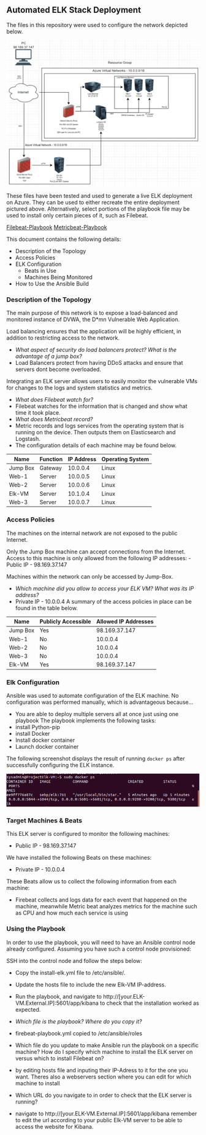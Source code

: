 ## Automated ELK Stack Deployment
The files in this repository were used to configure the network depicted below.

![](https://github.com/munisshodmonov/Elk-Stack-Project1/blob/main/Diagram/Diagram-Project-Elk.PNG)

These files have been tested and used to generate a live ELK deployment on Azure. They can be used to either recreate the entire deployment pictured above. Alternatively, select portions of the playbook file may be used to install only certain pieces of it, such as Filebeat.

  [Filebeat-Playbook](https://github.com/munisshodmonov/Elk-Stack-Project1/blob/main/ansible/roles/filebeat-playbook.yml)
  [Metricbeat-Playbook](https://github.com/munisshodmonov/Elk-Stack-Project1/blob/main/ansible/roles/metricbeat-playbook.yml)

This document contains the following details:
- Description of the Topology
- Access Policies
- ELK Configuration
  - Beats in Use
  - Machines Being Monitored
- How to Use the Ansible Build


### Description of the Topology

The main purpose of this network is to expose a load-balanced and monitored instance of DVWA, the D*mn Vulnerable Web Application.

Load balancing ensures that the application will be highly efficient, in addition to restricting access to the network.
- _What aspect of security do load balancers protect? What is the advantage of a jump box?_
- Load Balancers protect from having DDoS attacks and ensure that servers dont become overloaded.

Integrating an ELK server allows users to easily monitor the vulnerable VMs for changes to the logs and system statistics and metrics.
- _What does Filebeat watch for?_
- Filebeat watches for the information that is changed and show what time it took place.
- _What does Metricbeat record?_
- Metric records and logs services from the operating system that is running on the device. Then outputs them on Elasticsearch and Logstash.
- The configuration details of each machine may be found below.


| Name     | Function | IP Address | Operating System |
|----------|----------|------------|------------------|
| Jump Box | Gateway  | 10.0.0.4   | Linux            |
| Web-1    | Server   | 10.0.0.5   | Linux            |
| Web-2    | Server   | 10.0.0.6   | Linux            |
| Elk-VM   | Server   | 10.1.0.4   | Linux            |
| Web-3    | Server   | 10.0.0.7   | Linux            |
### Access Policies

The machines on the internal network are not exposed to the public Internet. 

Only the Jump Box machine can accept connections from the Internet. Access to this machine is only allowed from the following IP addresses:
-Public IP - 98.169.37.147

Machines within the network can only be accessed by Jump-Box.
- _Which machine did you allow to access your ELK VM? What was its IP address?_
- Private IP - 10.0.0.4
A summary of the access policies in place can be found in the table below.

| Name     | Publicly Accessible | Allowed IP Addresses |
|----------|---------------------|----------------------|
| Jump Box | Yes                 |   98.169.37.147      |
| Web-1    | No                  |   10.0.0.4           |
| Web-2    | No                  |   10.0.0.4           |
| Web-3    | No                  |   10.0.0.4           |
| Elk-VM   | Yes                 |   98.169.37.147      |

### Elk Configuration

Ansible was used to automate configuration of the ELK machine. No configuration was performed manually, which is advantageous because...
- You are able to deploy multiple servers all at once just using one playbook
The playbook implements the following tasks:
- install Python-pip
- install Docker
- Install docker container
- Launch docker container

The following screenshot displays the result of running `docker ps` after successfully configuring the ELK instance.

![](https://github.com/munisshodmonov/Elk-Stack-Project1/blob/main/Elk-Images/checkpoint-project11.png)

### Target Machines & Beats
This ELK server is configured to monitor the following machines:
- Public IP - 98.169.37.147

We have installed the following Beats on these machines:
- Private IP - 10.0.0.4 

These Beats allow us to collect the following information from each machine:
- Firebeat collects and logs data for each event that happened on the machine, meanwhile Metric beat analyzes metrics for the machine such as CPU and how much each service is using

### Using the Playbook
In order to use the playbook, you will need to have an Ansible control node already configured. Assuming you have such a control node provisioned: 

SSH into the control node and follow the steps below:
- Copy the install-elk.yml file to /etc/ansible/.
- Update the hosts file to include the new Elk-VM IP-address.
- Run the playbook, and navigate to http://[your.ELK-VM.External.IP]:5601/app/kibana to check that the installation worked as expected.


- _Which file is the playbook? Where do you copy it?_
- firebeat-playbook.yml copied to /etc/ansible/roles
- Which file do you update to make Ansible run the playbook on a specific machine? How do I specify which machine to install the ELK server on versus which to install Filebeat on?
- by editing hosts file and inputing their IP-Adress to it for the one you want. Theres also a webservers section where you can edit for which machine to install
- Which URL do you navigate to in order to check that the ELK server is running?
- navigate to http://[your.ELK-VM.External.IP]:5601/app/kibana remember to edit the url according to your public Elk-VM server to be able to access the website for Kibana.

